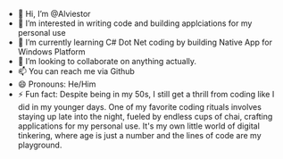 - 👋 Hi, I’m @Alviestor
- 👀 I’m interested in writing code and building applciations for my personal use
- 🌱 I’m currently learning C# Dot Net coding by building Native App for Windows Platform
- 💞️ I’m looking to collaborate on anything actually.
- 📫 You can reach me via Github
- 😄 Pronouns: He/Him
- ⚡ Fun fact: Despite being in my 50s, I still get a thrill from coding like I did in my younger days. One of my favorite coding rituals involves staying up late into the night, fueled by endless cups of chai, crafting applications for my personal use. It's my own little world of digital tinkering, where age is just a number and the lines of code are my playground.

<!---
Alviestor/Alviestor is a ✨ special ✨ repository because its `README.md` (this file) appears on your GitHub profile.
You can click the Preview link to take a look at your changes.
--->
